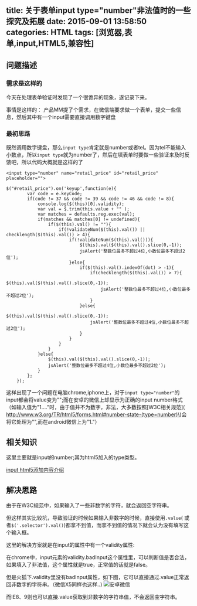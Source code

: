 title: 关于表单input type="number"非法值时的一些探究及拓展
date: 2015-09-01 13:58:50
categories: HTML
tags: [浏览器,表单,input,HTML5,兼容性]
---
## 问题描述

### 需求是这样的

今天在处理表单验证时发现了一个很诡异的现象，遂记录下来。

事情是这样的：
产品MM提了个需求，在微信端要求做一个表单，提交一些信息，然后其中有一个input需要直接调用数字键盘

### 最初思路

既然调用数字键盘，那么`input type`肯定就是number或者tel。因为tel不能输入小数点，所以`input type`就为number了，然后在填表单时要做一些验证来及时反馈吧，所以代码大概就是这样的了

	<input type="number" name="retail_price" id="retail_price" placeholder="">
	
	$("#retail_price").on('keyup',function(e){
            var code = e.keyCode;
            if(code != 37 && code != 39 && code != 46 && code != 8){
                console.log($(this)[0].validity);
                var val = $.trim(this.value + "" );
                var matches = defaults.reg.exec(val);
                if(matches && matches[0] != undefined){
                    if($(this).val() != ""){
                        if(!validateNum($(this).val()) || checklength($(this).val()) > 4){
                            if(!validateNum($(this).val())){
                                $(this).val($(this).val().slice(0,-1));
                                jsAlert('整数位最多不超过4位,小数位最多不超过2位');
                            }else{
                                if($(this).val().indexOf(dot) > -1){
                                    if(checklength($(this).val()) > 7){
                                        $(this).val($(this).val().slice(0,-1));
                                        jsAlert('整数位最多不超过4位,小数位最多不超过2位');
                                    }
                                }else{
                                    $(this).val($(this).val().slice(0,-1));
                                    jsAlert('整数位最多不超过4位,小数位最多不超过2位');
                                }
                            }
                        }
                    }
                }else{
                    $(this).val($(this).val().slice(0,-1));
                    jsAlert('整数位最多不超过4位,小数位最多不超过2位');
                }
            };
        });
        
这样出现了一个问题在电脑chrome,iphone上，对于`input type="number"`的input都会将value变为"";而在安卓的微信上却显示为正确的input number格式（如输入值为"1...."时，由于值并不为数字，非法，大多数按照[W3C相关规范]( http://www.w3.org/TR/html5/forms.html#number-state-(type=number)\)会将它处理为"",而在android微信上为"1."）


## 相关知识

这里主要就是input的number;其为html5加入的type类型。

[input html5添加内容介绍](http://www.w3school.com.cn/html5/html_5_form_input_types.asp)

## 解决思路

   由于在W3C规范中，如果输入了一些非数字的字符，就会返回空字符串。

   但这样其实比较坑，导致验证的时候如果输入非数字的时候，直接使用`.value`( 或者`$('.selector').val()`)都拿不到值，而拿不到值的情况下就会认为没有填写这个输入框。
	
   这里的解决方案就是在input的属性中有一个validity属性:
   
   在chrome中，input元素的validity.badInput这个属性里，可以判断值是否合法，如果填入了非法值，这个属性就是true，正常值的话就是false。

   但是火狐下.validity里没有badInput属性，如下图，它可以直接通过.value正常返回非数字的字符串。（微信X5同样也这样..)
   ![安卓微信](http://7bv937.com1.z0.glb.clouddn.com/qcyoung/type-number非法值的一些探究及拓展/安卓微信，valid对象有的属性.png)

   而IE8、9则也可以直接.value获取到非数字的字符串值，不会返回空字符串。
   
